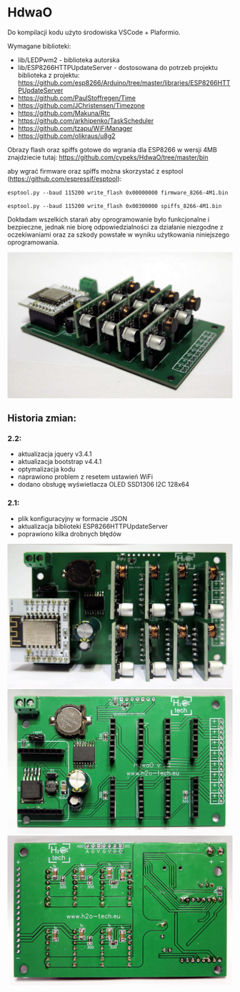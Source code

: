 # HdwaO

Do kompilacji kodu użyto środowiska VSCode + Plaformio.

Wymagane biblioteki:
- lib/LEDPwm2 - biblioteka autorska
- lib/ESP8266HTTPUpdateServer - dostosowana do potrzeb projektu biblioteka z projektu: https://github.com/esp8266/Arduino/tree/master/libraries/ESP8266HTTPUpdateServer
- https://github.com/PaulStoffregen/Time
- https://github.com/JChristensen/Timezone
- https://github.com/Makuna/Rtc
- https://github.com/arkhipenko/TaskScheduler
- https://github.com/tzapu/WiFiManager
- https://github.com/olikraus/u8g2

Obrazy flash oraz spiffs gotowe do wgrania dla ESP8266 w wersji 4MB znajdziecie tutaj:
https://github.com/cypeks/HdwaO/tree/master/bin

aby wgrać firmware oraz spiffs można skorzystać z esptool (https://github.com/espressif/esptool):
```
esptool.py --baud 115200 write_flash 0x00000000 firmware_8266-4M1.bin
```
```
esptool.py --baud 115200 write_flash 0x00300000 spiffs_8266-4M1.bin
```
Dokładam wszelkich starań aby oprogramowanie było funkcjonalne i bezpieczne, jednak nie biorę odpowiedzialności za działanie niezgodne z oczekiwaniami oraz za szkody powstałe w wyniku użytkowania niniejszego oprogramowania.

![HdwaO_1](/img/20191027185854.jpg)

## Historia zmian:

### 2.2:
- aktualizacja jquery v3.4.1
- aktualizacja bootstrap v4.4.1
- optymalizacja kodu
- naprawiono problem z resetem ustawień WiFi
- dodano obsługę wyświetlacza OLED SSD1306 I2C 128x64
### 2.1:
- plik konfiguracyjny w formacie JSON
- aktualizacja biblioteki ESP8266HTTPUpdateServer
- poprawiono kilka drobnych błędów

![HdwaO_2](/img/20191027185958.jpg)
![HdwaO_3](/img/20191027190241.jpg)
![HdwaO_4](/img/20191027190317.jpg)
